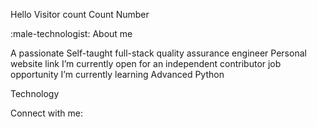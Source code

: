 Hello
Visitor count
Count Number


:male-technologist: About me

A passionate Self-taught full-stack quality assurance engineer
Personal website link
I’m currently open for an independent contributor job opportunity
I’m currently learning Advanced Python

Technology


Connect with me:



